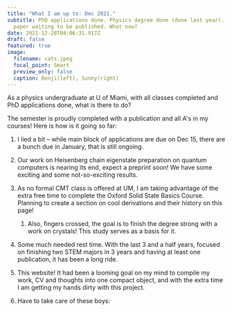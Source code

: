 ```yaml
---
title: "What I am up to: Dec 2021."
subtitle: PhD applications done. Physics degree done (done last year). First
  paper waiting to be published. What now?
date: 2021-12-28T04:06:31.917Z
draft: false
featured: true
image:
  filename: cats.jpeg
  focal_point: Smart
  preview_only: false
  caption: Benji(left), Sunny(right)
---
```

As a physics undergraduate at U of Miami, with all classes completed and PhD applications done, what is there to do? 

The semester is proudly completed with a publication and all A's in my courses! Here is how is it going so far:

1. I lied a bit – while main block of applications are due on Dec 15, there are a bunch due in January, that is still ongoing.
2. Our work on Heisenberg chain eigenstate preparation on quantum computers is nearing its end, expect a preprint soon! We have some exciting and some not-so-exciting results.
3. As no formal CMT class is offered at UM, I am taking advantage of the extra free time to complete the Oxford Solid State Basics Course. Planning to create a section on cool derivations and their history on this page! 

   1. Also, fingers crossed, the goal is to finish the degree strong with a work on crystals! This study serves as a basis for it. 
4. Some much needed rest time. With the last 3 and a half years, focused on finishing two STEM majors in 3 years and having at least one publication, it has been a long ride.
5. This website! It had been a looming goal on my mind to compile my work, CV and thoughts into one compact object, and with the extra time I am getting my hands dirty with this project. 
6. Have to take care of these boys: